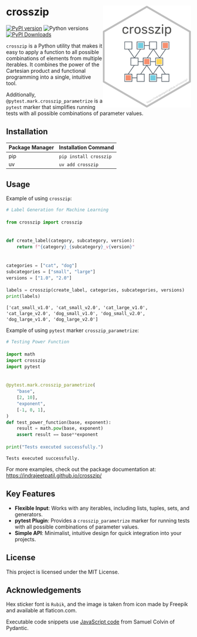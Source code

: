 

# crosszip <img src="https://raw.githubusercontent.com/IndrajeetPatil/crosszip/main/docs/assets/logo.png" align="right" width="240" />

[![PyPI
version](https://img.shields.io/pypi/v/crosszip.png)](https://pypi.org/project/crosszip/)
![Python versions](https://img.shields.io/pypi/pyversions/crosszip.png)
[![PyPI
Downloads](https://img.shields.io/pypi/dm/crosszip.png)](https://pypistats.org/packages/crosszip)

`crosszip` is a Python utility that makes it easy to apply a function to
all possible combinations of elements from multiple iterables. It
combines the power of the Cartesian product and functional programming
into a single, intuitive tool.

Additionally, `@pytest.mark.crosszip_parametrize` is a `pytest` marker
that simplifies running tests with all possible combinations of
parameter values.

## Installation

| Package Manager | Installation Command   |
|-----------------|------------------------|
| pip             | `pip install crosszip` |
| uv              | `uv add crosszip`      |

## Usage

Example of using `crosszip`:

``` python
# Label Generation for Machine Learning

from crosszip import crosszip


def create_label(category, subcategory, version):
    return f"{category}_{subcategory}_v{version}"


categories = ["cat", "dog"]
subcategories = ["small", "large"]
versions = ["1.0", "2.0"]

labels = crosszip(create_label, categories, subcategories, versions)
print(labels)
```

    ['cat_small_v1.0', 'cat_small_v2.0', 'cat_large_v1.0', 'cat_large_v2.0', 'dog_small_v1.0', 'dog_small_v2.0', 'dog_large_v1.0', 'dog_large_v2.0']

Example of using `pytest` marker `crosszip_parametrize`:

``` python
# Testing Power Function

import math
import crosszip
import pytest


@pytest.mark.crosszip_parametrize(
    "base",
    [2, 10],
    "exponent",
    [-1, 0, 1],
)
def test_power_function(base, exponent):
    result = math.pow(base, exponent)
    assert result == base**exponent

print("Tests executed successfully.")
```

    Tests executed successfully.

For more examples, check out the package documentation at:
<https://indrajeetpatil.github.io/crosszip/>

## Key Features

- **Flexible Input**: Works with any iterables, including lists, tuples,
  sets, and generators.
- **pytest Plugin**: Provides a `crosszip_parametrize` marker for
  running tests with all possible combinations of parameter values.
- **Simple API**: Minimalist, intuitive design for quick integration
  into your projects.

## License

This project is licensed under the MIT License.

## Acknowledgements

Hex sticker font is `Rubik`, and the image is taken from icon made by
Freepik and available at flaticon.com.

Executable code snippets use [JavaScript
code](https://samuelcolvin.github.io/mkdocs-run-code/run_code_main.js)
from Samuel Colvin of Pydantic.
